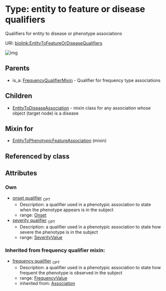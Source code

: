 
# Type: entity to feature or disease qualifiers


Qualifiers for entity to disease or phenotype associations

URI: [biolink:EntityToFeatureOrDiseaseQualifiers](https://w3id.org/biolink/vocab/EntityToFeatureOrDiseaseQualifiers)


![img](http://yuml.me/diagram/nofunky;dir:TB/class/[FrequencyValue]<frequency%20qualifier(i)%200..1-%20[EntityToFeatureOrDiseaseQualifiers],%20[Onset]<onset%20qualifier%200..1-%20[EntityToFeatureOrDiseaseQualifiers],%20[SeverityValue]<severity%20qualifier%200..1-%20[EntityToFeatureOrDiseaseQualifiers],%20[EntityToPhenotypicFeatureAssociation]uses%20-.->[EntityToFeatureOrDiseaseQualifiers],%20[EntityToFeatureOrDiseaseQualifiers]^-[EntityToDiseaseAssociation],%20[FrequencyQualifierMixin]^-[EntityToFeatureOrDiseaseQualifiers])

## Parents

 *  is_a: [FrequencyQualifierMixin](FrequencyQualifierMixin.md) - Qualifier for frequency type associations

## Children

 * [EntityToDiseaseAssociation](EntityToDiseaseAssociation.md) - mixin class for any association whose object (target node) is a disease

## Mixin for

 * [EntityToPhenotypicFeatureAssociation](EntityToPhenotypicFeatureAssociation.md) (mixin) 

## Referenced by class


## Attributes


### Own

 * [onset qualifier](onset_qualifier.md)  <sub>OPT</sub>
    * Description: a qualifier used in a phenotypic association to state when the phenotype appears is in the subject
    * range: [Onset](Onset.md)
 * [severity qualifier](severity_qualifier.md)  <sub>OPT</sub>
    * Description: a qualifier used in a phenotypic association to state how severe the phenotype is in the subject
    * range: [SeverityValue](SeverityValue.md)

### Inherited from frequency qualifier mixin:

 * [frequency qualifier](frequency_qualifier.md)  <sub>OPT</sub>
    * Description: a qualifier used in a phenotypic association to state how frequent the phenotype is observed in the subject
    * range: [FrequencyValue](FrequencyValue.md)
    * inherited from: [Association](Association.md)
